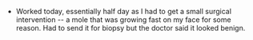 - Worked today, essentially half day as I had to get a small surgical intervention -- a mole that was growing fast on my face for some reason. Had to send it for biopsy but the doctor said it looked benign.
